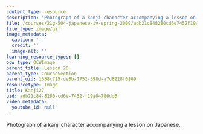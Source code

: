 ```yaml
---
content_type: resource
description: 'Photograph of a kanji character accompanying a lesson on Japanese. '
file: /courses/21g-504-japanese-iv-spring-2009/adb21c848280cd6e7452f19a04786dd6_Kanji27.gif
file_type: image/gif
image_metadata:
  caption: ''
  credit: ''
  image-alt: ''
learning_resource_types: []
ocw_type: OCWImage
parent_title: Lesson 20
parent_type: CourseSection
parent_uid: 1658c715-de8b-1752-598d-a7d8228f0109
resourcetype: Image
title: Kanji27
uid: adb21c84-8280-cd6e-7452-f19a04786dd6
video_metadata:
  youtube_id: null
---
```

Photograph of a kanji character accompanying a lesson on Japanese. 

